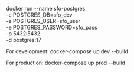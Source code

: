 docker run --name sfo-postgres \
  -e POSTGRES_DB=sfo_dev \
  -e POSTGRES_USER=sfo_user \
  -e POSTGRES_PASSWORD=sfo_pass \
  -p 5432:5432 \
  -d postgres:17

For development:
docker-compose up dev --build


For production:
docker-compose up prod --build